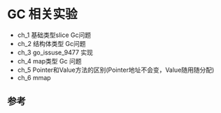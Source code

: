 # GC 相关实验

- ch_1 基础类型slice Gc问题  
- ch_2 结构体类型 Gc问题
- ch_3 go_issuse_9477 实现
- ch_4 map类型 Gc 问题
- ch_5 Pointer和Value方法的区别(Pointer地址不会变，Value随用随分配)
- ch_6 mmap

## 参考